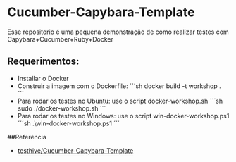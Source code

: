 # Cucumber-Capybara-Template

Esse repositorio é uma pequena demonstração de como realizar testes com Capybara+Cucumber+Ruby+Docker

Requerimentos:
-------------
* Installar o Docker
* Construir a imagem com o Dockerfile: 
´´´sh
docker build -t workshop .  
´´´
* Para rodar os testes no Ubuntu: use o script docker-workshop.sh
´´´sh
sudo ./docker-workshop.sh
´´´
* Para rodar os testes no Windows: use o script win-docker-workshop.ps1
´´´sh
.\win-docker-workshop.ps1
´´´

##Referência 
* [testhive/Cucumber-Capybara-Template](https://github.com/testhive/Cucumber-Capybara-Template)